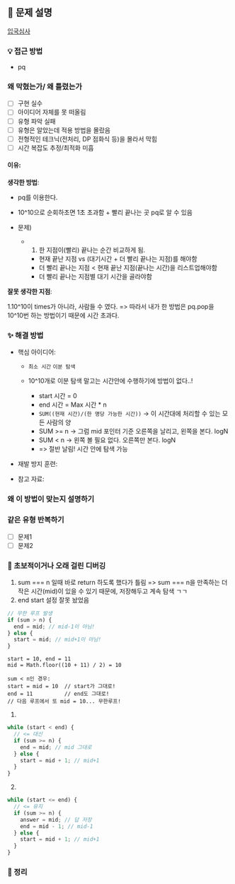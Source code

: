 ## 📌 문제 설명

[입국심사](https://school.programmers.co.kr/learn/courses/30/lessons/43238)

### 💡 접근 방법

- pq

### 왜 막혔는가/ 왜 틀렸는가

- [ ] 구현 실수
- [ ] 아이디어 자체를 못 떠올림
- [ ] 유형 파악 실패
- [ ] 유형은 알았는데 적용 방법을 몰랐음
- [ ] 전형적인 테크닉(전처리, DP 점화식 등)을 몰라서 막힘
- [ ] 시간 복잡도 추정/최적화 미흡

#### 이유:

**생각한 방법**:

- pq를 이용한다.
- 10^10으로 순회하초면 1초 초과함 + 빨리 끝나는 곳 pq로 알 수 있음

- 문제)

  - 1. 한 지점이(빨리) 끝나는 순간 비교하게 됨.

    - 현재 끝난 지점 vs (대기시간 + 더 빨리 끝나는 지점)를 해야함
    - 더 빨리 끝나는 지점 < 현재 끝난 지점(끝나는 시간)을 리스트업해야함
    - 더 빨리 끝나는 지점별 대기 시간을 골라야함

**잘못 생각한 지점**:

1.10^10이 times가 아니라, 사람들 수 였다.
=> 따라서 내가 한 방법은 pq.pop을 10^10번 하는 방법이기 때문에 시간 초과다.

### ✨ 해결 방법

- 핵심 아이디어:

  - `최소 시간` `이분 탐색`

  - 10^10개로 이분 탐색 말고는 시간안에 수행하기에 방법이 없다..!
    - start 시간 = 0
    - end 시간 = Max 시간 \* n
    - `SUM((현재 시간)/(한 명당 가능한 시간))` -> 이 시간대에 처리할 수 있는 모든 사람의 양
    - SUM >= n -> 그럼 mid 포인터 기준 오른쪽을 날리고, 왼쪽을 본다. logN
    - SUM < n -> 왼쪽 볼 필요 없다. 오른쪽만 본다. logN
    - => 절반 날림! 시간 안에 탐색 가능

- 재발 방지 훈련:
- 참고 자료:

### 왜 이 방법이 맞는지 설명하기

### 같은 유형 반복하기

- [ ] 문제1
- [ ] 문제2

### 🚨 초보적이거나 오래 걸린 디버깅

1. sum === n 일때 바로 return 하도록 했다가 틀림
   => sum === n을 만족하는 더 작은 시간(mid)이 있을 수 있기 때문에, 저장해두고 계속 탐색 ㄱㄱ
2. end start 설정 잘못 놨었음

```js
// 무한 루프 발생
if (sum > n) {
  end = mid; // mid-1이 아님!
} else {
  start = mid; // mid+1이 아님!
}
```

```
start = 10, end = 11
mid = Math.floor((10 + 11) / 2) = 10

sum < n인 경우:
start = mid = 10  // start가 그대로!
end = 11          // end도 그대로!
// 다음 루프에서 또 mid = 10... 무한루프!
```

1.

```js
while (start < end) {
  // <= 대신
  if (sum >= n) {
    end = mid; // mid 그대로
  } else {
    start = mid + 1; // mid+1
  }
}
```

2.

```js
while (start <= end) {
  // <= 유지
  if (sum >= n) {
    answer = mid; // 답 저장
    end = mid - 1; // mid-1
  } else {
    start = mid + 1; // mid+1
  }
}
```

### 📌 정리
